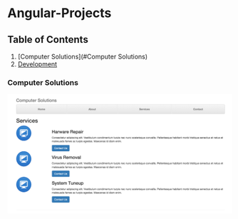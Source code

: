 # Angular-Projects

## Table of Contents
1. [Computer Solutions](#Computer Solutions)
2. [Development](#development)

### Computer Solutions

<span class="snapshot"><img src="01-computerSolutions/images/computerSolutions.png" alt=""></span>
